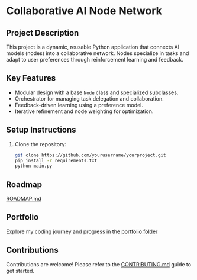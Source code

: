 # Collaborative AI Node Network

## **Project Description**
This project is a dynamic, reusable Python application that connects AI models (nodes) into a collaborative network. Nodes specialize in tasks and adapt to user preferences through reinforcement learning and feedback.

## **Key Features**
- Modular design with a base `Node` class and specialized subclasses.
- Orchestrator for managing task delegation and collaboration.
- Feedback-driven learning using a preference model.
- Iterative refinement and node weighting for optimization.

## **Setup Instructions**
1. Clone the repository:
   ```bash
   git clone https://github.com/yourusername/yourproject.git
   pip install -r requirements.txt
   python main.py

## **Roadmap**
[ROADMAP.md](https://github.com/hbruinsma/node_network/blob/main/ROADMAP.md)

## **Portfolio**
Explore my coding journey and progress in the [portfolio folder](https://github.com/hbruinsma/node_network/blob/main/portfolio/)

## **Contributions**
Contributions are welcome! Please refer to the [CONTRIBUTING.md](https://github.com/hbruinsma/node_network/blob/main/docs/Contributing.md) guide to get started.
